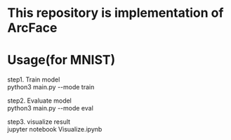 # This repository is implementation of ArcFace

# Usage(for MNIST)
step1. Train model  
python3 main.py --mode train


step2. Evaluate model  
python3 main.py --mode eval

step3. visualize result  
jupyter notebook Visualize.ipynb
